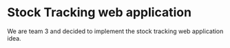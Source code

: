 # Stock Tracking web application

We are team 3 and decided to implement the stock tracking web application idea.
